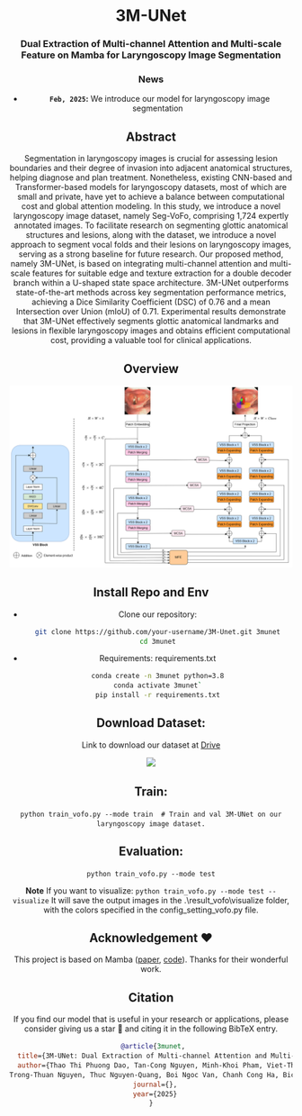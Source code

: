 <div align="center">
<h1>3M-UNet</h1>
<h3>Dual Extraction of Multi-channel Attention and Multi-scale Feature on Mamba for Laryngoscopy Image Segmentation</h3>


### News
* **` Feb, 2025`:** We introduce our model for laryngoscopy image segmentation


## Abstract
Segmentation in laryngoscopy images is crucial for assessing lesion boundaries and their degree of invasion into adjacent anatomical structures, helping diagnose and plan treatment. Nonetheless, existing CNN-based and Transformer-based models for laryngoscopy datasets, most of which are small and private, have yet to achieve a balance between computational cost and global attention modeling. In this study, we introduce a novel laryngoscopy image dataset, namely Seg-VoFo, comprising 1,724 expertly annotated images. To facilitate research on segmenting glottic anatomical structures and lesions, along with the dataset, we introduce a novel approach to segment vocal folds and their lesions on laryngoscopy images, serving as a strong baseline for future research. Our proposed method, namely 3M-UNet, is based on integrating multi-channel attention and multi-scale features for suitable edge and texture extraction for a double decoder branch within a U-shaped state space architecture. 3M-UNet outperforms state-of-the-art methods across key segmentation performance metrics, achieving a Dice Similarity Coefficient (DSC) of 0.76 and a mean Intersection over Union (mIoU) of 0.71. Experimental results demonstrate that 3M-UNet effectively segments glottic anatomical landmarks and lesions in flexible laryngoscopy images and obtains efficient computational cost, providing a valuable tool for clinical applications.

## Overview
<div align="center">
<img src="fig/3munet_overall_f.png" />
</div>

## Install Repo and Env
- Clone our repository:
  ```bash
  git clone https://github.com/your-username/3M-Unet.git 3munet
  cd 3munet

- Requirements: requirements.txt
   ```bash
  conda create -n 3munet python=3.8
  conda activate 3munet`
  pip install -r requirements.txt

## Download Dataset:
Link to download our dataset at [Drive](https://drive.google.com/drive/folders/1Olydgl7rQTrA2dxXHhkp8BTzJ9HTe2TD?usp=drive_link)

<div align="center">
<img src="fig/Dataset.png" />
</div>

## Train: 
`python train_vofo.py --mode train  # Train and val 3M-UNet on our laryngoscopy image dataset.`

## Evaluation:
`python train_vofo.py --mode test`


**Note**
If you want to visualize:
`python train_vofo.py --mode test --visualize`
It will save the output images in the .\result_vofo\visualize folder, with the colors specified in the config_setting_vofo.py file.


## Acknowledgement :heart:
This project is based on Mamba ([paper](https://arxiv.org/abs/2402.02491), [code](https://github.com/JCruan519/VM-UNet)). Thanks for their wonderful work.

## Citation
If you find our model that is useful in your research or applications, please consider giving us a star 🌟 and citing it in the following BibTeX entry.

```bibtex
 @article{3munet,
  title={3M-UNet: Dual Extraction of Multi-channel Attention and Multi-scale Feature on Mamba for Laryngoscopy Image Segmentation},
  author={Thao Thi Phuong Dao, Tan-Cong Nguyen, Minh-Khoi Pham, Viet-Tham Huynh, Tuan-Luc Huynh, Trung-Nghia Le,
Trong-Thuan Nguyen, Thuc Nguyen-Quang, Boi Ngoc Van, Chanh Cong Ha, Bich Anh Tran, Minh-Triet Tran, Thanh Dinh Le},
  journal={},
  year={2025}
}
```
